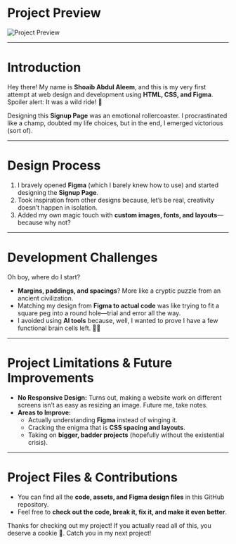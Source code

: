 # Project Preview

![Project Preview](image-link-here)

---

# Introduction

Hey there! My name is **Shoaib Abdul Aleem**, and this is my very first attempt at web design and development using **HTML, CSS, and Figma**. Spoiler alert: It was a wild ride! 🚀

Designing this **Signup Page** was an emotional rollercoaster. I procrastinated like a champ, doubted my life choices, but in the end, I emerged victorious (sort of). 

---

# Design Process

1. I bravely opened **Figma** (which I barely knew how to use) and started designing the **Signup Page**.
2. Took inspiration from other designs because, let’s be real, creativity doesn’t happen in isolation.
3. Added my own magic touch with **custom images, fonts, and layouts**—because why not?

---

# Development Challenges

Oh boy, where do I start?
- **Margins, paddings, and spacings**? More like a cryptic puzzle from an ancient civilization.
- Matching my design from **Figma to actual code** was like trying to fit a square peg into a round hole—trial and error all the way.
- I avoided using **AI tools** because, well, I wanted to prove I have a few functional brain cells left. 🤖🚫

---

# Project Limitations & Future Improvements

- **No Responsive Design:** Turns out, making a website work on different screens isn’t as easy as resizing an image. Future me, take notes.
- **Areas to Improve:**
  - Actually understanding **Figma** instead of winging it.
  - Cracking the enigma that is **CSS spacing and layouts**.
  - Taking on **bigger, badder projects** (hopefully without the existential crisis).

---

# Project Files & Contributions

- You can find all the **code, assets, and Figma design files** in this GitHub repository.
- Feel free to **check out the code, break it, fix it, and make it even better**.

Thanks for checking out my project! If you actually read all of this, you deserve a cookie 🍪. Catch you in my next project!
